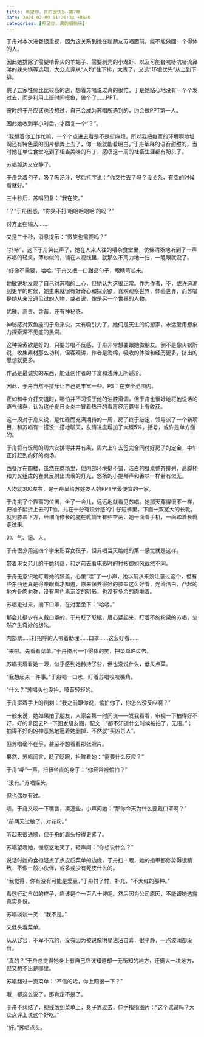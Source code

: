 ```yaml
---
title: 希望你，真的很快乐-第7章
date: 2024-02-09 01:26:34 +0800
categories: [希望你，真的很快乐]
---
```


于舟对本次进餐很重视，因为这关系到她在新朋友苏唱面前，能不能做回一个得体的人。

因此她排除了需要啃骨头的羊蝎子、需要剥壳的小龙虾、以及可能会吭哧吭哧流鼻涕的辣火锅等选项，大众点评从“人均”往下排，太贵了，又选“环境优先”从上到下排。

挑了五家性价比比较高的店，想着苏唱说过真的很忙，于是她贴心地没有一个个发过去，而是利用上班时间摸鱼，做个了……PPT。

彼时的于舟应该也没想过，自己会成为苏唱所遇到的，约会做PPT第一人。

因此她收到半小时后，才回复一个“？”。

“我想着你工作忙嘛，一个个点进去看是不是挺麻烦，所以我把每家的环境啊地址啊还有特色菜的图片都弄上去了，你一眼就能看明白。”于舟解释的语音甜甜的，当时她在单位食堂吃到了相当美味的布丁，感叹这一周的社畜生涯都有盼头了。

苏唱那边又安静了。

于舟含着勺子，吸了吸汤汁，然后打字说：“你又忙去了吗？没关系，有空的时候看就好。”

三十秒后，苏唱回复：“我在笑。”

“？”于舟困惑，“你笑不打‘哈哈哈哈哈’的吗？”

对方正在输入……

又是三十秒，消息提示：“微笑也需要吗？”

“扑哧”，这下于舟笑出声了，她在人来人往的嘈杂食堂里，仿佛清晰地听到了一声苏唱的轻笑，薄纱似的，铺在人视线里，就那么不用力地一扫，一眨眼就没了。

“好像不需要，哈哈。”于舟又抿一口甜品勺子，眼睛弯起来。

她敏锐地发现了自己对苏唱的上心，但她认为这很正常。作为作者，不，或许追溯到更早的时候，她生来就很有好奇心和探索欲，喜欢观察世界，体验世界，而苏唱是她从来没遇见过的人物，或者说，像是另一个世界的人物。

优雅、高贵、含蓄，还有神秘感。

神秘感对双鱼座的于舟来说，太有吸引力了，她们是天生的幻想家，永远爱用想象力探索深不见底的黑洞。

这种探索欲是好的，只要苏唱不反感，于舟非常想要跟她做朋友。倒不是像火锅所说，收集素材那么功利，但客观讲，作者是海绵，吸收的体验和经历更多，挤出的思想就更多。

作品是最诚实的东西，能让创作者的丰富和浅薄无所遁形。

因此，于舟当然不排斥让自己更丰富一些。PS：在安全范围内。

正如和中介打交道时，哪怕并不习惯于他的油腔滑调，但于舟也很好地将他说话的语气储存，认为这份夏日炎炎中冒着热汗的看房经历算得上有收获。

这一周对于舟来说，是忙碌而充满期待的一周，房子终于敲定，领导派了一个新项目，和苏唱有一搭没一搭地聊天，友情进度增加了大概5%，括号，或许是单方面的。

于舟将有饭局的周六安排得井井有条，周六上午去签完合同付好房子的定金，中午正好赶到约好的商场。

西餐厅在四楼，虽然在商场里，但内部环境挺不错，洁白的餐桌整齐排列，高脚杯和刀叉组成的餐具反射出琉璃的灯光，悠扬的小提琴声和香味一样若有似无。

人均就300左右，是于舟呈给苏姓友人的PPT里最便宜的一家。

于舟挑了个靠窗的位置，坐了一会儿，远远地就看见苏唱。她那天穿得很不一样，把袖子翻折上去的T恤，扎在十分有设计感的牛仔短裤里，下面一双宽大的长靴，就到膝盖下方，纤细而修长的腿在靴筒里有些空荡，她一面看手机，一面踏着长靴走过来。

帅、气、逼、人。

于舟很少用这四个字来形容女孩子，但苏唱当天给她的第一感觉就是这样。

带着港女范儿的干脆利落，和之前去看电影时的衬衫御姐风截然不同。

于舟无意识地盯着她的膝盖，心里“哇”了一小声，她以前从来没注意过这个，但有些东西还真是得亲眼看才知道，原来保养得好的膝盖这么好看，光滑洁白，凸起的地方骨肉匀称，没有黑色素沉淀的阴影，也没有多余的肉堆着。

苏唱走过来，摘下口罩，在对面坐下：“哈喽。”

那会儿挺少有人戴口罩的，于舟眨了眨眼，眉心蹙起来，盯着不施粉黛的苏唱，忽然产生奇妙的想法。

内部票……打招呼的人带着助理……口罩……这么好看……

“来啦。先看看菜单。”于舟挤出一个得体的笑，把菜单递过去。

苏唱挑眉看她一眼，似乎感到她矜持了些，但也没说什么，低头点菜。

“我想起来一件事。”于舟喝一口水，盯着苏唱咬咬嘴角。

“什么？”苏唱头也没抬，嗓音轻轻的。

于舟抠着手上的倒刺：“我之前跟你说，偷拍你了，你怎么没反应啊？”

一般来说，她如果拍了朋友，人家会第一时间说——发我看看，审视一下拍得好不好，好的拿回去P一下图发朋友圈，配文：“都不知道什么时候被拍了，无语。”；拍得不好的凶神恶煞地逼着她删掉，不然就“买凶杀人”。

但苏唱毫不在乎，甚至不想看看那张照片。

果然，苏唱闻言，眨了眨眼，抬眸看她：“需要什么反应？”

于舟“嘶”一声，扭扭坐直的身子：“你经常被偷拍？”

“没有。”苏唱摇头。

但也偶尔有过。

啧。于舟又咬一下嘴唇，凑近些，小声问她：“那你今天为什么要戴口罩啊？”

“前两天过敏了，对花粉。”

听起来很通顺，但于舟的眉头拧得更紧了。

苏唱望着她，慢悠悠地笑了，轻声问：“你想说什么？”

说话时她的食指轻点了点皮质菜单的边缘，于舟扫一眼，她的指甲都修剪得很精致，不像一般小伙伴，或多或少有死皮什么的。

“我觉得，你有没有可能是爱豆，”于舟忖了忖，补充，“不太红的那种。”

看这行动自如的样子，应该是个一百八十线吧。然后因为公司原因，不能跟她透露真实身份。

苏唱淡淡一笑：“我不是。”

又低头看菜单。

从从容容，不卑不亢的，没有因为被说像明星沾沾自喜，很平静，一点波澜都没有。

“真的？”于舟总觉得她身上有自己应该知道却一无所知的地方，还挺大一块地方，但又想不出是哪里。

苏唱翻过一页菜单：“不信的话，你上网搜一下？”

哦，都这么说了，那肯定不是了。

于舟不纠结了，视线落到菜单上，身子靠过去，伸手指指图片：“这个试试吗？大众点评上说这个好吃。”

“好。”苏唱点头。

